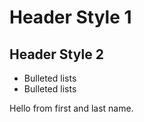 # Header Style 1
## Header Style 2

* Bulleted lists
* Bulleted lists

Hello from first and last name.
